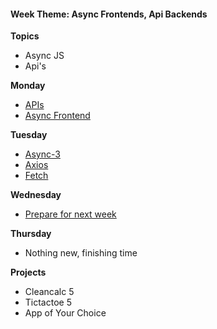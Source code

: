 <h4 class="weektheme">Week Theme: Async Frontends, Api Backends</h4>

**Topics**  
  * Async JS  
  * Api's  
  
 
**Monday**  
  * [APIs](https://github.com/TheOdinProject/javascript_curriculum/blob/master/MoreJS/APIs.md)  
  * [Async Frontend](https://github.com/jankeLearning/content-md/blob/master/app-design/08-async-frontend.md)

**Tuesday**  
  * [Async-3](https://github.com/jankeLearning/content-md/blob/master/js/08-ascync-3.md)  
  * [Axios](https://github.com/jankeLearning/content-md/blob/master/npm-modules/08-axios.md)  
  * [Fetch](https://github.com/jankeLearning/content-md/blob/master/tools/08-fetch.md)

**Wednesday** 
  * [Prepare for next week](https://github.com/jankeLearning/projects/blob/master/09-collaboration-week/0-friday-before.md)

**Thursday**  
  * Nothing new, finishing time
  
**Projects**  
  * Cleancalc 5  
  * Tictactoe 5  
  * App of Your Choice  